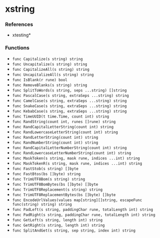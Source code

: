 # xstring

### References

+ xtesting*

### Functions

+ `func Capitalize(s string) string`
+ `func Uncapitalize(s string) string`
+ `func CapitalizeAll(s string) string`
+ `func UncapitalizeAll(s string) string`
+ `func IsBlank(r rune) bool`
+ `func RemoveBlanks(s string) string`
+ `func SplitToWords(s string, seps ...string) []string`
+ `func PascalCase(s string, extraSeps ...string) string`
+ `func CamelCase(s string, extraSeps ...string) string`
+ `func SnakeCase(s string, extraSeps ...string) string`
+ `func KebabCase(s string, extraSeps ...string) string`
+ `func TimeUUID(t time.Time, count int) string`
+ `func RandString(count int, runes []rune) string`
+ `func RandCapitalLetterString(count int) string`
+ `func RandLowercaseLetterString(count int) string`
+ `func RandLetterString(count int) string`
+ `func RandNumberString(count int) string`
+ `func RandCapitalLetterNumberString(count int) string`
+ `func RandLowercaseLetterNumberString(count int) string`
+ `func MaskToken(s string, mask rune, indices ...int) string`
+ `func MaskTokenR(s string, mask rune, indices ...int) string`
+ `func FastStob(s string) []byte`
+ `func FastBtos(bs []byte) string`
+ `func TrimUTF8Bom(s string) string`
+ `func TrimUTF8BomBytes(bs []byte) []byte`
+ `func TrimUTF8Replacement(s string) string`
+ `func TrimUTF8ReplacementBytes(bs []byte) []byte`
+ `func EncodeUrlValues(values map[string][]string, escapeFunc func(string) string) string`
+ `func PadLeft(s string, paddingChar rune, totalLength int) string`
+ `func PadRight(s string, paddingChar rune, totalLength int) string`
+ `func GetLeft(s string, length int) string`
+ `func GetRight(s string, length int) string`
+ `func SplitAndGet(s string, sep string, index int) string`
